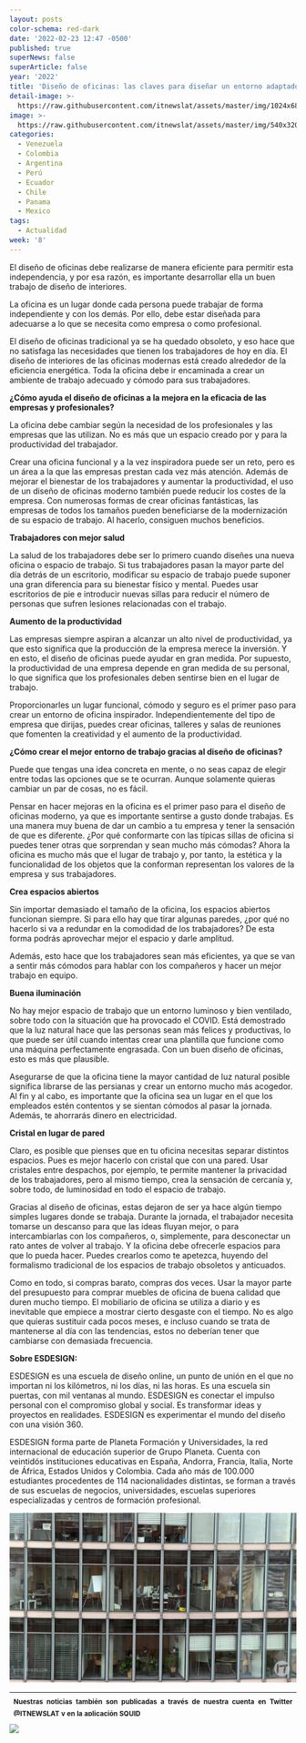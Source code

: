 ```yaml
---
layout: posts
color-schema: red-dark
date: '2022-02-23 12:47 -0500'
published: true
superNews: false
superArticle: false
year: '2022'
title: 'Diseño de oficinas: las claves para diseñar un entorno adaptado al siglo XXI'
detail-image: >-
  https://raw.githubusercontent.com/itnewslat/assets/master/img/1024x680/Oficinas-Vacias-g.jpg
image: >-
  https://raw.githubusercontent.com/itnewslat/assets/master/img/540x320/Oficinas-Vacias-p.jpg
categories:
  - Venezuela
  - Colombia
  - Argentina
  - Perú
  - Ecuador
  - Chile
  - Panama
  - Mexico
tags:
  - Actualidad
week: '8'
---
```

El diseño de oficinas debe realizarse de manera eficiente para permitir esta independencia, y por esa razón, es importante desarrollar ella un buen trabajo de diseño de interiores.
 
La oficina es un lugar donde cada persona puede trabajar de forma independiente y con los demás. Por ello, debe estar diseñada para adecuarse a lo que se necesita como empresa o como profesional.

El diseño de oficinas tradicional ya se ha quedado obsoleto, y eso hace que no satisfaga las necesidades que tienen los trabajadores de hoy en día. El diseño de interiores de las oficinas modernas está creado alrededor de la eficiencia energética. Toda la oficina debe ir encaminada a crear un ambiente de trabajo adecuado y cómodo para sus trabajadores. 

**¿Cómo ayuda el diseño de oficinas a la mejora en la eficacia de las empresas y profesionales?**

La oficina debe cambiar según la necesidad de los profesionales y las empresas que las utilizan. No es más que un espacio creado por y para la productividad del trabajador. 

Crear una oficina funcional y a la vez inspiradora puede ser un reto, pero es un área a la que las empresas prestan cada vez más atención. Además de mejorar el bienestar de los trabajadores y aumentar la productividad, el uso de un diseño de oficinas moderno también puede reducir los costes de la empresa. Con numerosas formas de crear oficinas fantásticas, las empresas de todos los tamaños pueden beneficiarse de la modernización de su espacio de trabajo. Al hacerlo, consiguen muchos beneficios.

**Trabajadores con mejor salud**

La salud de los trabajadores debe ser lo primero cuando diseñes una nueva oficina o espacio de trabajo. Si tus trabajadores pasan la mayor parte del día detrás de un escritorio, modificar su espacio de trabajo puede suponer una gran diferencia para su bienestar físico y mental. Puedes usar escritorios de pie e introducir nuevas sillas para reducir el número de personas que sufren lesiones relacionadas con el trabajo.

**Aumento de la productividad**

Las empresas siempre aspiran a alcanzar un alto nivel de productividad, ya que esto significa que la producción de la empresa merece la inversión. Y en esto, el diseño de oficinas puede ayudar en gran medida. Por supuesto, la productividad de una empresa depende en gran medida de su personal, lo que significa que los profesionales deben sentirse bien en el lugar de trabajo.

Proporcionarles un lugar funcional, cómodo y seguro es el primer paso para crear un entorno de oficina inspirador. Independientemente del tipo de empresa que dirijas, puedes crear oficinas, talleres y salas de reuniones que fomenten la creatividad y el aumento de la productividad.

**¿Cómo crear el mejor entorno de trabajo gracias al diseño de oficinas?**

Puede que tengas una idea concreta en mente, o no seas capaz de elegir entre todas las opciones que se te ocurran. Aunque solamente quieras cambiar un par de cosas, no es fácil.

Pensar en hacer mejoras en la oficina es el primer paso para el diseño de oficinas moderno, ya que es importante sentirse a gusto donde trabajas. Es una manera muy buena de dar un cambio a tu empresa y tener la sensación de que es diferente. ¿Por qué conformarte con las típicas sillas de oficina si puedes tener otras que sorprendan y sean mucho más cómodas? Ahora la oficina es mucho más que el lugar de trabajo y, por tanto, la estética y la funcionalidad de los objetos que la conforman representan los valores de la empresa y sus trabajadores.

**Crea espacios abiertos** 

Sin importar demasiado el tamaño de la oficina, los espacios abiertos funcionan siempre. Si para ello hay que tirar algunas paredes, ¿por qué no hacerlo si va a redundar en la comodidad de los trabajadores? De esta forma podrás aprovechar mejor el espacio y darle amplitud.

Además, esto hace que los trabajadores sean más eficientes, ya que se van a sentir más cómodos para hablar con los compañeros y hacer un mejor trabajo en equipo.

**Buena iluminación** 

No hay mejor espacio de trabajo que un entorno luminoso y bien ventilado, sobre todo con la situación que ha provocado el COVID. Está demostrado que la luz natural hace que las personas sean más felices y productivas, lo que puede ser útil cuando intentas crear una plantilla que funcione como una máquina perfectamente engrasada. Con un buen diseño de oficinas, esto es más que plausible.

Asegurarse de que la oficina tiene la mayor cantidad de luz natural posible significa librarse de las persianas y crear un entorno mucho más acogedor. Al fin y al cabo, es importante que la oficina sea un lugar en el que los empleados estén contentos y se sientan cómodos al pasar la jornada. Además, te ahorrarás dinero en electricidad.

**Cristal en lugar de pared**

Claro, es posible que pienses que en tu oficina necesitas separar distintos espacios. Pues es mejor hacerlo con cristal que con una pared. Usar cristales entre despachos, por ejemplo, te permite mantener la privacidad de los trabajadores, pero al mismo tiempo, crea la sensación de cercanía y, sobre todo, de luminosidad en todo el espacio de trabajo.

Gracias al diseño de oficinas, estas dejaron de ser ya hace algún tiempo simples lugares donde se trabaja. Durante la jornada, el trabajador necesita tomarse un descanso para que las ideas fluyan mejor, o para intercambiarlas con los compañeros, o, simplemente, para desconectar un rato antes de volver al trabajo. Y la oficina debe ofrecerle espacios para que lo pueda hacer. Puedes crearlos como te apetezca, huyendo del formalismo tradicional de los espacios de trabajo obsoletos y anticuados. 

Como en todo, si compras barato, compras dos veces. Usar la mayor parte del presupuesto para comprar muebles de oficina de buena calidad que duren mucho tiempo. El mobiliario de oficina se utiliza a diario y es inevitable que empiece a mostrar cierto desgaste con el tiempo. No es algo que quieras sustituir cada pocos meses, e incluso cuando se trata de mantenerse al día con las tendencias, estos no deberían tener que cambiarse con demasiada frecuencia.

**Sobre ESDESIGN:**

ESDESIGN es una escuela de diseño online, un punto de unión en el que no importan ni los kilómetros, ni los días, ni las horas. Es una escuela sin puertas, con mil ventanas al mundo. ESDESIGN es conectar el impulso personal con el compromiso global y social. Es transformar ideas y proyectos en realidades. ESDESIGN es experimentar el mundo del diseño con una visión 360.

ESDESIGN forma parte de Planeta Formación y Universidades, la red internacional de educación superior de Grupo Planeta. Cuenta con veintidós instituciones educativas en España, Andorra, Francia, Italia, Norte de África, Estados Unidos y Colombia. Cada año más de 100.000 estudiantes procedentes de 114 nacionalidades distintas, se forman a través de sus escuelas de negocios, universidades, escuelas superiores especializadas y centros de formación profesional.

![](https://raw.githubusercontent.com/itnewslat/assets/master/img/540x320/Oficinas-Vacias-p.jpg)

<table style="height: 42px;" width="569">
<tbody>
<tr>
<td style="text-align: justify;"><sub><strong>Nuestras noticias también son publicadas a través de nuestra cuenta en Twitter <a href="https://twitter.com/itnewslat?lang=es">@ITNEWSLAT</a> y en la aplicación <a href="https://squidapp.co/en/">SQUID</a></strong></sub></td>
</tr>
</tbody>
</table>

<img src="https://tracker.metricool.com/c3po.jpg?hash=56f88a41e39ab42c063cc51676587a04"/>